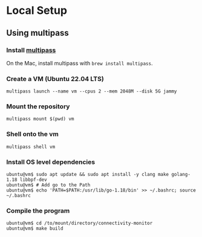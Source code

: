 # Local Setup

## Using multipass

### Install [multipass](https://multipass.run)

On the Mac, install multipass with `brew install multipass`.

### Create a VM (Ubuntu 22.04 LTS)

```shell
multipass launch --name vm --cpus 2 --mem 2048M --disk 5G jammy
```

### Mount the repository

```shell
multipass mount $(pwd) vm
```

### Shell onto the vm

```shell
multipass shell vm
```

### Install OS level dependencies

```shell
ubuntu@vm$ sudo apt update && sudo apt install -y clang make golang-1.18 libbpf-dev
ubuntu@vm$ # Add go to the Path
ubuntu@vm$ echo 'PATH=$PATH:/usr/lib/go-1.18/bin' >> ~/.bashrc; source ~/.bashrc
```

### Compile the program

```shell
ubuntu@vm$ cd /to/mount/directory/connectivity-monitor
ubuntu@vm$ make build
```
